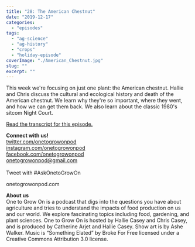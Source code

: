 ```yaml
---
title: "28: The American Chestnut"
date: "2019-12-17"
categories: 
  - "episodes"
tags: 
  - "ag-science"
  - "ag-history"
  - "crops"
  - "holiday-episode"
coverImage: "./American_Chestnut.jpg"
slug: ""
excerpt: ""
---
```


This week we're focusing on just one plant: the American chestnut. Hallie and Chris discuss the cultural and ecological history and death of the American chestnut. We learn why they're so important, where they went, and how we can get them back. We also learn about the classic 1980's sitcom Night Court.

[Read the transcript for this episode.](https://www.onetogrowonpod.com/28-the-american-chestnut-transcript/)

**Connect with us!**  
[twitter.com/onetogrowonpod](https://twitter.com/onetogrowonpod)  
[instagram.com/onetogrowonpod  
](https://instagram.com/onetogrowonpod)[facebook.com/onetogrowonpod  
](https://facebook.com/onetogrowonpod)[onetogrowonpod@gmail.com  
](mailto:onetogrowonpod@gmail.com)  
Tweet with #AskOnetoGrowOn

onetogrowonpod.com

**About us**  
One to Grow On is a podcast that digs into the questions you have about agriculture and tries to understand the impacts of food production on us and our world. We explore fascinating topics including food, gardening, and plant sciences. One to Grow On is hosted by Hallie Casey and Chris Casey, and is produced by Catherine Arjet and Hallie Casey. Show art is by Ashe Walker. Music is “Something Elated” by Broke For Free licensed under a Creative Commons Attribution 3.0 license.
